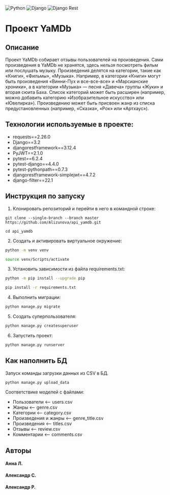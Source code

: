 <div id="header" align="left">
    <img src="https://img.shields.io/badge/Python-blue?logo=python&logoColor=yellow" alt="Python"/>
    <img src="https://img.shields.io/badge/Django-dark_green?logo=django&logoColor=white" alt="Django"/>
    <img src="https://img.shields.io/badge/Django-rest-red?logo=django&logoColor=white" alt="Django Rest"/>
</div>

# Проект YaMDb

## Описание
Проект YaMDb собирает отзывы пользователей на произведения. Сами произведения в YaMDb не хранятся, здесь нельзя посмотреть фильм или послушать музыку.
Произведения делятся на категории, такие как «Книги», «Фильмы», «Музыка». Например, в категории «Книги» могут быть произведения «Винни-Пух и все-все-все» и «Марсианские хроники», а в категории «Музыка» — песня «Давеча» группы «Жуки» и вторая сюита Баха. Список категорий может быть расширен (например, можно добавить категорию «Изобразительное искусство» или «Ювелирка»). 
Произведению может быть присвоен жанр из списка предустановленных (например, «Сказка», «Рок» или «Артхаус»). 

## Технологии используемые в проекте:
- requests==2.26.0
- Django==3.2
- djangorestframework==3.12.4
- PyJWT==2.1.0
- pytest==6.2.4
- pytest-django==4.4.0
- pytest-pythonpath==0.7.3
- djangorestframework-simplejwt==4.7.2
- django-filter==22.1


## Инструкция по запуску

1) Клонировать репозиторий и перейти в него в командной строке:

```
git clone --single-branch --branch master https://github.com/Alizunova/api_yamdb.git
```

```
cd api_yamdb
```

2) Cоздать и активировать виртуальное окружение:

```bash
python -m venv venv
```

```bash
source venv/Scripts/activate
```

3) Установить зависимости из файла requirements.txt:

```bash
python -m pip install --upgrade pip
```

```bash
pip install -r requirements.txt
```

4) Выполнить миграции:

```bash
python manage.py migrate
```

5) Создать суперпользователя:

```bash
python manage.py createsuperuser
```

6) Запустить проект:

```bash
python manage.py runserver
```


## Как наполнить БД
Запуск команды загрузки данных из CSV в БД.

```bash
python manage.py upload_data
```

Соответствике моделей с файлами:
- Пользователи <-- users.csv
- Жанры <-- genre.csv
- Категории <-- category.csv
- Произведения и жанры <-- genre_title.csv
- Произведения <-- titles.csv
- Отзывы <-- review.csv
- Комментарии <-- comments.csv


## Авторы

#### Анна Л.
#### Александр С.
#### Александр Р.
